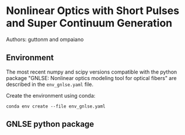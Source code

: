 # Nonlinear Optics with Short Pulses and Super Continuum Generation

Authors: guttonm and ompaiano

## Environment
The most recent numpy and scipy versions compatible with the python package "GNLSE: Nonlinear optics modeling tool for optical fibers" are described in the `env_gnlse.yaml` file.

Create the environment using conda:

```conda env create --file env_gnlse.yaml```

## GNLSE python package
